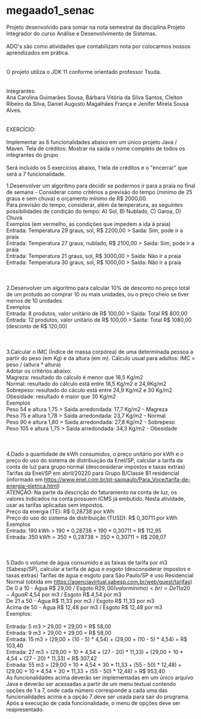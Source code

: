# megaado1_senac
Projeto desenvolvido para somar na nota semestral da disciplina Projeto Integrador do curso Análise e Desenvolvimento de Sistemas. 
<br />
<br />
ADO's são como atividades que contabilizam nota por colocarmos nossos aprendizados em prática.
<br /><br />
<br />
O projeto utiliza o JDK 11 conforme orientado professor Tsuda. 
<br /><br /><br />
Integrantes:
<br />
Ana Carolina Guimarães Sousa, Bárbara Vitória da Silva Santos, Cleiton Ribeiro da Silva, Daniel Augusto Magalhães França e Jenifer Mirela Sousa Alves.
<br /><br />
<br />
EXERCÍCIO:
<br /><br />
Implementar as 6 funcionalidades abaixo em um único projeto Java / Maven.
Tela de créditos: Mostrar na saída o nome completo de todos os integrantes do grupo
<br /><br />
Será incluido os 5 exercicios abaixo, 1 tela de créditos e o "encerrar" que será a 7 funcionalidade.
<br />

1.Desenvolver um algoritmo para decidir se podermos ir para a praia no final de semana - Considerar como critérios a previsão do tempo (mínimo de 25 graus e sem chuva) e orçamento mínimo de R$ 2000,00.<br />
Para previsão do tempo, considerar, além da temperatura, as seguintes possibilidades de condição do tempo: A) Sol, B) Nublado, C) Garoa, D) Chuva  <br />
Exemplos (em vermelho, as condições que impedem a ida à praia) <br />
Entrada: Temperatura 29 graus, sol, R$ 2200,00 > Saída: Sim, pode ir a praia <br />
Entrada: Temperatura 27 graus, nublado, R$ 2100,00 > Saída: Sim, pode ir a praia <br />
Entrada: Temperatura 21 graus, sol, R$ 3000,00 > Saída: Não ir a praia <br />
Entrada: Temperatura 30 graus, sol, R$ 1000,00 > Saída: Não ir a praia <br />
<br />
<br /> <br /> 
2.Desenvolver um algoritmo para calcular 10% de desconto no preço total de um protudo ao comprar 10 ou mais unidades, ou o preço cheio se tiver menos de 10 unidades <br />
Exemplos <br />
Entrada: 8 produtos, valor unitário de R$ 100,00 > Saída: Total R$ 800,00 <br />
Entrada: 12 produtos, valor unitário de R$ 100,00 > Saída: Total R$ 1080,00 (desconto de R$ 120,00) <br />
<br /><br /> 
<br />
3.Calcular o IMC (Índice de massa corpórea) de uma determinada pessoa a partir do peso (em Kg) e da altura (em m). Cálculo usual para adultos: IMC = peso / (altura * altura)<br />
Adotar os critérios abaixo: <br />
Magreza: resultado do cálculo é menor que 18,5 Kg/m2 <br />
Normal: resultado do cálculo está entre 18,5 Kg/m2 e 24,9Kg/m2 <br />
Sobrepeso: resultado do cáculo está entre 24,9 Kg/m2 e 30 Kg/m2 <br />
Obesidade: resultado é maior que 30 Kg/m2 <br />
Exemplos <br />
Peso 54 e altura 1,75 > Saída arredondada: 17,7 Kg/m2 - Magreza <br />
Peso 75 e altura 1,78 > Saída arredondada: 23,7 Kg/m2 - Normal <br />
Peso 90 e altura 1,80 > Saída arredondada: 27,8 Kg/m2 - Sobrepeso <br />
Peso 105 e altura 1,75 > Saída arredondada: 34,3 Kg/m2 - Obesidade <br />
<br /><br />
<br />
4.Dado a quantidade de kWh consumidos, o preço unitário por kWh e o preço do uso do sistema de distribuição da Enel/SP, calcular a tarifa da conta de luz para grupo normal (desconsiderar impostos e taxas extras)<br />
Tarifas da Enel/SP em abril/20220 para Grupo B/Classe B1 residencial (informado em https://www.enel.com.br/pt-saopaulo/Para_Voce/tarifa-de-energia-eletrica.html)<br />
ATENÇÃO: Na parte da descrição do faturamento na conta de luz, os valores indicados na conta possuem ICMS já embutido. Nesta atividade, usar as tarifas aplicadas sem impostos.<br />
Preço da energia (TE): R$ 0,28738 por kWh <br /> 
Preço do uso do sistema de distribuição (TUSD): R$ 0,30711 por kWh <br />
Exemplos <br />
Entrada: 190 kWh > 190 * 0,28738 + 190 * 0,30711 = R$ 112,95 <br />
Entrada: 350 kWh > 350 * 0,28738 + 350 * 0,30711 = R$ 208,07 <br />
<br />
<br />
<br />
5.Dado o volume de água consumido e as faixas de tarifa por m3 (Sabesp/SP), calcular a tarifa de água e esgoto (desconsiderar impostos e taxas extras)
Tarifas de água e esgoto para São Paulo/SP e uso Residencial Normal (obtida em https://agenciavirtual.sabesp.com.br/web/guest/tarifas)<br />
De 0 a 10 - Água R$ 29,00 / Esgoto R$29,00 (valor mínimo) <br />
De 11 a 20 - Água R$ 4,54 por m3 / Esgoto R$ 4,54 por m3 <br />
De 21 a 50 - Água R$ 11,33 por m3 / Esgoto R$ 11,33 por m3 <br />
Acima de 50 - Água R$ 12,48 por m3 / Esgoto R$ 12,48 por m3 <br />
Exemplos:<br /><br />
Entrada: 5 m3 > 29,00 + 29,00 = R$ 58,00 <br />
Entrada: 9 m3 > 29,00 + 29,00 = R$ 58,00 <br />
Entrada: 15 m3 > (29,00 + (10 - 5) * 4,54) + (29,00 + (10 - 5) * 4,54) = R$ 103,40 <br />
Entrada: 27 m3 > (29,00 + 10 * 4,54 + (27 - 20) * 11,33) + (29,00 + 10 * 4,54 + (27 - 20) * 11,33) = R$ 307,42 <br />
Entrada: 55 m3 > (29,00 + 10 * 4,54 + 30 * 11,33 + (55 - 50) * 12,48) + (29,00 + 10 * 4,54 + 30 * 11,33 + (55 - 50) * 12,48) = R$ 953,40 <br />
As funcionalidades acima deverão ser implementadas em um único arquivo Java e deverão ser acessadas a partir de um menu textual contendo opções de 1 a 7, onde cada número corresponde a cada uma das funcionalidades acima e a opção 7 deve ser usada para sair do programa. Após a execução de cada funcionalidade, o menu de opções deve ser reapresentado.
